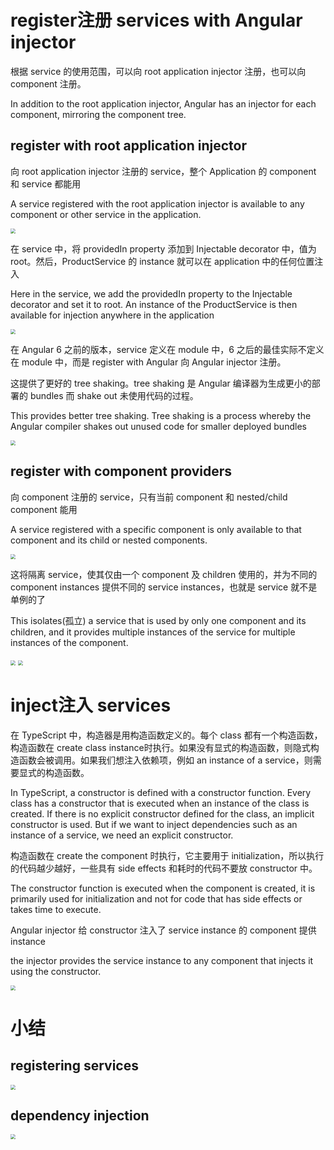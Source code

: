 # register注册 services with Angular injector

根据 service 的使用范围，可以向 root application injector 注册，也可以向 component 注册。

In addition to the root application injector, Angular has an injector for each component, mirroring the component tree.

## register with root application injector

向 root application injector 注册的 service，整个 Application 的 component 和 service 都能用

A service registered with the root application injector is available to any component or other service in the application. 

<img src="imgs\services10.png" style="zoom:50%;" />

在 service 中，将 providedIn property 添加到 Injectable decorator 中，值为 root。然后，ProductService 的 instance 就可以在 application 中的任何位置注入 

Here in the service, we add the providedIn property to the Injectable decorator and set it to root. An instance of the ProductService is then available for injection anywhere in the application

<img src="imgs\services13.png" style="zoom:50%;" />

在 Angular 6 之前的版本，service 定义在 module 中，6 之后的最佳实际不定义在 module 中，而是 register with Angular 向 Angular injector 注册。

这提供了更好的 tree shaking。tree shaking 是 Angular 编译器为生成更小的部署的 bundles 而 shake out 未使用代码的过程。

This provides better tree shaking. Tree shaking is a process whereby the Angular compiler shakes out unused code for smaller deployed bundles

<img src="imgs\services15.png" style="zoom:50%;" />

## register with component providers

向 component 注册的 service，只有当前 component 和 nested/child component 能用

A service registered with a specific component is only available to that component and its child or nested components.

<img src="imgs\services11.png" style="zoom:50%;" />

这将隔离 service，使其仅由一个 component 及 children 使用的，并为不同的 component instances 提供不同的 service instances，也就是 service 就不是单例的了

This isolates(孤立) a service that is used by only one component and its children, and it provides multiple instances of the service for multiple instances of the component. 

<img src="imgs\services12.png" style="zoom:50%;" />

<img src="imgs\services14.png" style="zoom:50%;" />

# inject注入 services

在 TypeScript 中，构造器是用构造函数定义的。每个 class 都有一个构造函数，构造函数在 create class instance时执行。如果没有显式的构造函数，则隐式构造函数会被调用。如果我们想注入依赖项，例如 an instance of a service，则需要显式的构造函数。

In TypeScript, a constructor is defined with a constructor function. Every class has a constructor that is executed when an instance of the class is created. If there is no explicit constructor defined for the class, an implicit constructor is used. But if we want to inject dependencies such as an instance of a service, we need an explicit constructor.

构造函数在 create the component 时执行，它主要用于 initialization，所以执行的代码越少越好，一些具有 side effects 和耗时的代码不要放 constructor 中。

The constructor function is executed when the component is created, it is primarily used for initialization and not for code that has side effects or takes time to execute. 

Angular injector 给 constructor 注入了 service instance 的 component 提供 instance 

the injector provides the service instance to any component that injects it using the constructor. 

<img src="imgs\services9.png" style="zoom:50%;" />

# 小结

## registering services

<img src="C:\Learning\Angular\Angular-GettingStarted\Tutorial\imgs\services889.png" style="zoom:50%;" />

## dependency injection

<img src="imgs\services900.png" style="zoom:50%;" />
